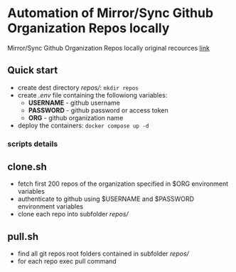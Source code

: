# Automation of Mirror/Sync Github Organization Repos locally

Mirror/Sync Github Organization Repos locally original recources [link](https://gist.github.com/germanviscuso/a77abd8a2fc64de7f15de6e43dbd904b)

## Quick start

- create dest directory *repos/*: `mkdir repos`
- create *.env* file containing the followiong variables:
  - **USERNAME** - github username
  - **PASSWORD** - github password or access token
  - **ORG** - github organization name
- deploy the containers: `docker compose up -d`

### scripts details

## clone.sh

- fetch first 200 repos of the organization specified in $ORG environment variables
- authenticate to github using $USERNAME and $PASSWORD environment variables
- clone each repo into subfolder *repos/*

## pull.sh

- find all git repos root folders contained in subfolder *repos/*
- for each repo exec pull command
